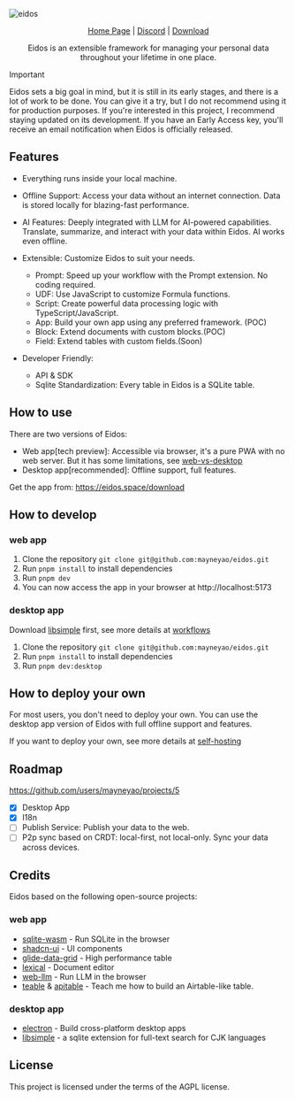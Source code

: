 ![eidos](/public/show/table-and-doc.webp)

<div align="center">
    <a href="https://eidos.space?home=1">Home Page</a> |
    <a href="https://discord.gg/bsGMPDR23b">Discord</a> |
    <a href="https://eidos.space/download">Download</a>
    <p>
    Eidos is an extensible framework for managing your personal data throughout your lifetime in one place.
    </p>
</div>

> [!IMPORTANT]
> Eidos sets a big goal in mind, but it is still in its early stages, and there is a lot of work to be done. You can give it a try, but I do not recommend using it for production purposes. If you're interested in this project, I recommend staying updated on its development. If you have an Early Access key, you'll receive an email notification when Eidos is officially released.

## Features

- Everything runs inside your local machine.
- Offline Support: Access your data without an internet connection. Data is stored locally for blazing-fast performance.
- AI Features: Deeply integrated with LLM for AI-powered capabilities. Translate, summarize, and interact with your data within Eidos. AI works even offline.
- Extensible: Customize Eidos to suit your needs.

  - Prompt: Speed up your workflow with the Prompt extension. No coding required.
  - UDF: Use JavaScript to customize Formula functions.
  - Script: Create powerful data processing logic with TypeScript/JavaScript.
  - App: Build your own app using any preferred framework. (POC)
  - Block: Extend documents with custom blocks.(POC)
  - Field: Extend tables with custom fields.(Soon)

- Developer Friendly:

  - API & SDK
  - Sqlite Standardization: Every table in Eidos is a SQLite table.

## How to use

There are two versions of Eidos:

- Web app[tech preview]: Accessible via browser, it's a pure PWA with no web server. But it has some limitations, see [web-vs-desktop](./docs/web-vs-desktop.md)
- Desktop app[recommended]: Offline support, full features.

Get the app from: https://eidos.space/download

## How to develop

### web app

1. Clone the repository `git clone git@github.com:mayneyao/eidos.git`
2. Run `pnpm install` to install dependencies
3. Run `pnpm dev`
4. You can now access the app in your browser at http://localhost:5173

### desktop app

Download [libsimple](https://github.com/wangfenjin/simple) first, see more details at [workflows](./.github/workflows/build-and-release-desktop-app.yml)

1. Clone the repository `git clone git@github.com:mayneyao/eidos.git`
2. Run `pnpm install` to install dependencies
3. Run `pnpm dev:desktop`

## How to deploy your own

For most users, you don't need to deploy your own. You can use the desktop app version of Eidos with full offline support and features.

If you want to deploy your own, see more details at [self-hosting](./docs/self-hosting.md)

## Roadmap

https://github.com/users/mayneyao/projects/5

- [x] Desktop App
- [x] I18n
- [ ] Publish Service: Publish your data to the web.
- [ ] P2p sync based on CRDT: local-first, not local-only. Sync your data across devices.

## Credits

Eidos based on the following open-source projects:

### web app

- [sqlite-wasm](https://github.com/sqlite/sqlite-wasm) - Run SQLite in the browser
- [shadcn-ui](https://github.com/shadcn-ui/ui) - UI components
- [glide-data-grid](https://github.com/glideapps/glide-data-grid) - High performance table
- [lexical](https://github.com/facebook/lexical) - Document editor
- [web-llm](https://github.com/mlc-ai/web-llm) - Run LLM in the browser
- [teable](https://github.com/teableio/teable) & [apitable](https://github.com/apitable/apitable) - Teach me how to build an Airtable-like table.

### desktop app

- [electron](https://github.com/electron/electron) - Build cross-platform desktop apps
- [libsimple](https://github.com/wangfenjin/libsimple) - a sqlite extension for full-text search for CJK languages

## License

This project is licensed under the terms of the AGPL license.
